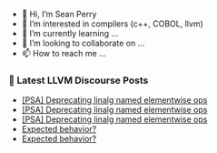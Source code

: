 - 👋 Hi, I’m Sean Perry
- 👀 I’m interested in compilers (c++, COBOL, llvm)
- 🌱 I’m currently learning ...
- 💞️ I’m looking to collaborate on ...
- 📫 How to reach me ...

<!---
s66perry/s66perry is a ✨ special ✨ repository because its `README.md` (this file) appears on your GitHub profile.
You can click the Preview link to take a look at your changes.
--->
### 📕 Latest LLVM Discourse Posts

<!-- DISCOURSE-LLVM:START -->
- [[PSA] Deprecating linalg named elementwise ops](https://discourse.llvm.org/t/psa-deprecating-linalg-named-elementwise-ops/84833#post_3)
- [[PSA] Deprecating linalg named elementwise ops](https://discourse.llvm.org/t/psa-deprecating-linalg-named-elementwise-ops/84833#post_2)
- [[PSA] Deprecating linalg named elementwise ops](https://discourse.llvm.org/t/psa-deprecating-linalg-named-elementwise-ops/84833#post_1)
- [Expected behavior?](https://discourse.llvm.org/t/expected-behavior/84805#post_6)
- [Expected behavior?](https://discourse.llvm.org/t/expected-behavior/84805#post_5)
<!-- DISCOURSE-LLVM:END -->
